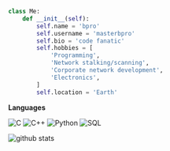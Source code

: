 ``` python
class Me:
    def __init__(self):
        self.name = 'bpro'
        self.username = 'masterbpro'
        self.bio = 'code fanatic'
        self.hobbies = [
            'Programming',
            'Network stalking/scanning',
            'Corporate network development',
            'Electronics',
        ]
        self.location = 'Earth'
```

**Languages**

![C](https://img.shields.io/badge/-C-000000?style=flat&logo=C)
![C++](https://img.shields.io/badge/-C++-000000?style=flat&logo=C%2B%2B&logoColor=00599C)
![Python](https://img.shields.io/badge/-Python-000000?style=flat&logo=python)
![SQL](https://img.shields.io/badge/-SQL-000000?style=flat&logo=MySQL)



![github stats](https://github-readme-stats.vercel.app/api?username=masterbpro&show_icons=true&theme=dark)


